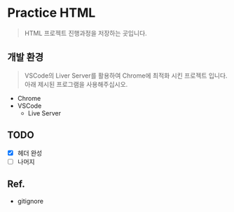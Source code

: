 # Practice HTML

> HTML 프로젝트 진행과정을 저장하는 곳입니다.

## 개발 환경

> VSCode의 Liver Server를 활용하여 Chrome에 최적화 시킨 프로젝트 입니다. 아래 제시된 프로그램을 사용해주십시오.

- Chrome
- VSCode
    - Live Server

## TODO
- [x] 헤더 완성
- [ ] 나머지  
## Ref.
- gitignore